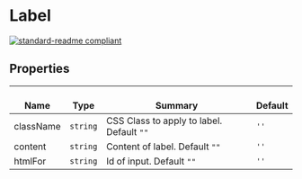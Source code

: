 # Label
  [![standard-readme compliant](https://img.shields.io/badge/standard--readme-OK-green.svg?style=flat-square)](https://github.com/RichardLitt/standard-readme)
  

  ## Properties
  | </br>Name | </br>Type | </br>Summary | </br>Default | 
| ---- | ---- | ---- | ---- |
| className | `string` | CSS Class to apply to label. Default `""` | `''` |
| content | `string` | Content of label. Default `""` | `''` |
| htmlFor | `string` | Id of input. Default `""` | `''` |